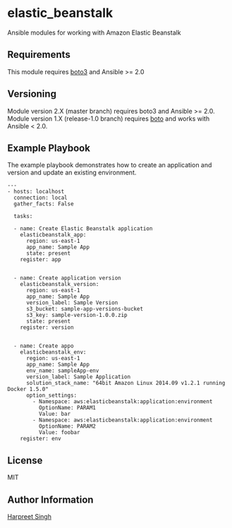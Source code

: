 elastic_beanstalk
=========

Ansible modules for working with Amazon Elastic Beanstalk

Requirements
------------

This module requires [boto3](https://github.com/boto/boto3) and Ansible >= 2.0


Versioning
------------

Module version 2.X (master branch) requires boto3 and Ansible >= 2.0. Module
version 1.X (release-1.0 branch) requires [boto](https://github.com/boto/boto)
and works with Ansible < 2.0.


Example Playbook
----------------

The example playbook demonstrates how to create an application and version and update an existing environment.

    ---
    - hosts: localhost
      connection: local
      gather_facts: False

      tasks:

      - name: Create Elastic Beanstalk application
        elasticbeanstalk_app:
          region: us-east-1
          app_name: Sample App
          state: present
        register: app


      - name: Create application version
        elasticbeanstalk_version:
          region: us-east-1
          app_name: Sample App
          version_label: Sample Version
          s3_bucket: sample-app-versions-bucket
          s3_key: sample-version-1.0.0.zip
          state: present
        register: version


      - name: Create appo
        elasticbeanstalk_env:
          region: us-east-1
          app_name: Sample App
          env_name: sampleApp-env
          version_label: Sample Application
          solution_stack_name: "64bit Amazon Linux 2014.09 v1.2.1 running Docker 1.5.0"
          option_settings:
            - Namespace: aws:elasticbeanstalk:application:environment
              OptionName: PARAM1
              Value: bar
            - Namespace: aws:elasticbeanstalk:application:environment
              OptionName: PARAM2
              Value: foobar
        register: env


License
-------

MIT

Author Information
------------------

[Harpreet Singh](http://about.me/hs)
